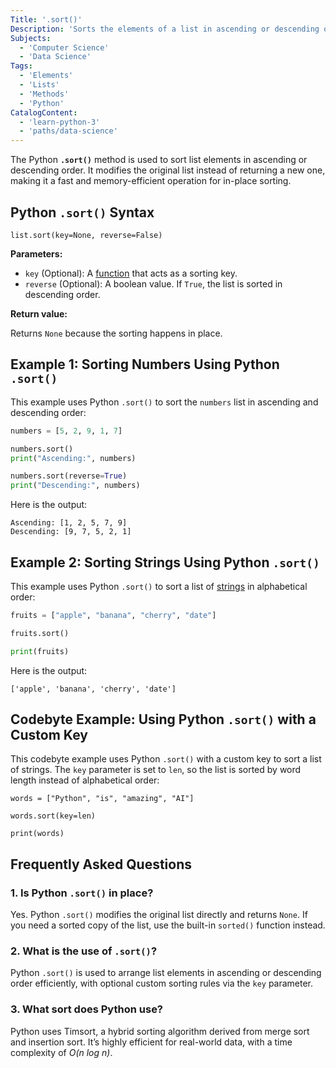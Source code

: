 ```yaml
---
Title: '.sort()'
Description: 'Sorts the elements of a list in ascending or descending order.'
Subjects:
  - 'Computer Science'
  - 'Data Science'
Tags:
  - 'Elements'
  - 'Lists'
  - 'Methods'
  - 'Python'
CatalogContent:
  - 'learn-python-3'
  - 'paths/data-science'
---
```


The Python **`.sort()`** method is used to sort list elements in ascending or descending order. It modifies the original list instead of returning a new one, making it a fast and memory-efficient operation for in-place sorting.

## Python `.sort()` Syntax

```pseudo
list.sort(key=None, reverse=False)
```

**Parameters:**

- `key` (Optional): A [function](https://www.codecademy.com/resources/docs/python/functions) that acts as a sorting key.
- `reverse` (Optional): A boolean value. If `True`, the list is sorted in descending order.

**Return value:**

Returns `None` because the sorting happens in place.

## Example 1: Sorting Numbers Using Python `.sort()`

This example uses Python `.sort()` to sort the `numbers` list in ascending and descending order:

```py
numbers = [5, 2, 9, 1, 7]

numbers.sort()
print("Ascending:", numbers)

numbers.sort(reverse=True)
print("Descending:", numbers)
```

Here is the output:

```shell
Ascending: [1, 2, 5, 7, 9]
Descending: [9, 7, 5, 2, 1]
```

## Example 2: Sorting Strings Using Python `.sort()`

This example uses Python `.sort()` to sort a list of [strings](https://www.codecademy.com/resources/docs/python/strings) in alphabetical order:

```py
fruits = ["apple", "banana", "cherry", "date"]

fruits.sort()

print(fruits)
```

Here is the output:

```shell
['apple', 'banana', 'cherry', 'date']
```

## Codebyte Example: Using Python `.sort()` with a Custom Key

This codebyte example uses Python `.sort()` with a custom key to sort a list of strings. The `key` parameter is set to `len`, so the list is sorted by word length instead of alphabetical order:

```codebyte/python
words = ["Python", "is", "amazing", "AI"]

words.sort(key=len)

print(words)
```

## Frequently Asked Questions

### 1. Is Python `.sort()` in place?

Yes. Python `.sort()` modifies the original list directly and returns `None`. If you need a sorted copy of the list, use the built-in `sorted()` function instead.

### 2. What is the use of `.sort()`?

Python `.sort()` is used to arrange list elements in ascending or descending order efficiently, with optional custom sorting rules via the `key` parameter.

### 3. What sort does Python use?

Python uses Timsort, a hybrid sorting algorithm derived from merge sort and insertion sort. It’s highly efficient for real-world data, with a time complexity of _O(n log n)_.
